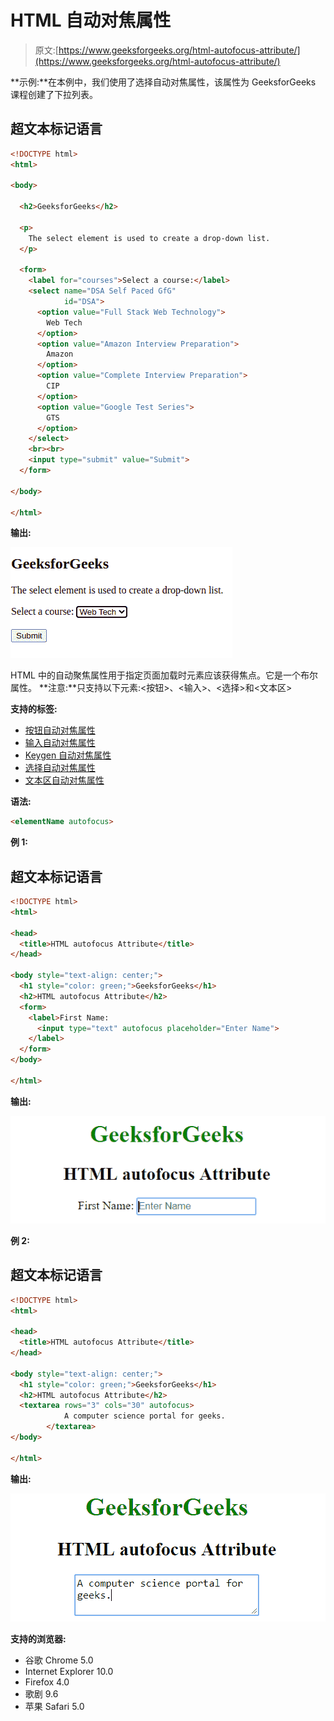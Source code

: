 # HTML 自动对焦属性

> 原文:[https://www.geeksforgeeks.org/html-autofocus-attribute/](https://www.geeksforgeeks.org/html-autofocus-attribute/)

**示例:**在本例中，我们使用了选择自动对焦属性，该属性为 GeeksforGeeks 课程创建了下拉列表。

## 超文本标记语言

```html
<!DOCTYPE html>
<html>

<body>

  <h2>GeeksforGeeks</h2>

  <p>
    The select element is used to create a drop-down list.
  </p>

  <form>
    <label for="courses">Select a course:</label>
    <select name="DSA Self Paced GfG"
            id="DSA">
      <option value="Full Stack Web Technology">
        Web Tech
      </option>
      <option value="Amazon Interview Preparation">
        Amazon
      </option>
      <option value="Complete Interview Preparation">
        CIP
      </option>
      <option value="Google Test Series">
        GTS
      </option>
    </select>
    <br><br>
    <input type="submit" value="Submit">
  </form>

</body>

</html>
```

**输出:**

![](img/2dc7870833204bd69c5bab6db6254258.png)

HTML 中的自动聚焦属性用于指定页面加载时元素应该获得焦点。它是一个布尔属性。
**注意:**只支持以下元素:<按钮>、<输入>、<选择>和<文本区>

**支持的标签:**

*   [按钮自动对焦属性](https://www.geeksforgeeks.org/html-button-autofocus-attribute/)
*   [输入自动对焦属性](https://www.geeksforgeeks.org/html-input-autofocus-attribute/)
*   [Keygen 自动对焦属性](https://www.geeksforgeeks.org/html-keygen-autofocus-attribute/)
*   [选择自动对焦属性](https://www.geeksforgeeks.org/html-select-autofocus-attribute/)
*   [文本区自动对焦属性](https://www.geeksforgeeks.org/html-textarea-autofocus-attribute/)

**语法:**

```html
<elementName autofocus>
```

**例 1:**

## 超文本标记语言

```html
<!DOCTYPE html>
<html>

<head>
  <title>HTML autofocus Attribute</title>
</head>

<body style="text-align: center;">
  <h1 style="color: green;">GeeksforGeeks</h1>
  <h2>HTML autofocus Attribute</h2>
  <form>
    <label>First Name:
      <input type="text" autofocus placeholder="Enter Name">
    </label>
  </form>
</body>

</html>
```

**输出:**

![autofocus](img/49fa2a3a3f11a9889fae06def6796b00.png)

**例 2:**

## 超文本标记语言

```html
<!DOCTYPE html>
<html>

<head>
  <title>HTML autofocus Attribute</title>
</head>

<body style="text-align: center;">
  <h1 style="color: green;">GeeksforGeeks</h1>
  <h2>HTML autofocus Attribute</h2>
  <textarea rows="3" cols="30" autofocus>
            A computer science portal for geeks.
        </textarea>
</body>

</html>
```

**输出:**

![autofocus](img/e65f3f28b5a74918d8c9f12060e4ef48.png)

**支持的浏览器:**

*   谷歌 Chrome 5.0
*   Internet Explorer 10.0
*   Firefox 4.0
*   歌剧 9.6
*   苹果 Safari 5.0
